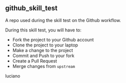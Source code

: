
## github_skill_test

A repo used during the skill test on the Github workflow.

During this skill test, you will have to:

* Fork the project to your Github account
* Clone the project to your laptop
* Make a change to the project
* Commit and Push to your fork
* Create a Pull Request
* Merge changes from `upstream`

luciano
